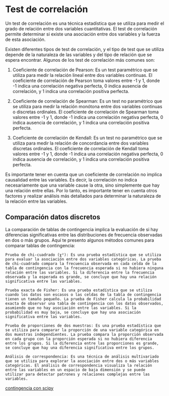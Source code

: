 # Test de correlación

Un test de correlación es una técnica estadística que se utiliza para medir el grado de relación entre dos variables cuantitativas. El test de correlación permite determinar si existe una asociación entre dos variables y la fuerza de esta asociación.

Existen diferentes tipos de test de correlación, y el tipo de test que se utiliza depende de la naturaleza de las variables y del tipo de relación que se espera encontrar. Algunos de los test de correlación más comunes son:

1. Coeficiente de correlación de Pearson: Es un test paramétrico que se utiliza para medir la relación lineal entre dos variables continuas. El coeficiente de correlación de Pearson toma valores entre -1 y 1, donde -1 indica una correlación negativa perfecta, 0 indica ausencia de correlación, y 1 indica una correlación positiva perfecta.

2. Coeficiente de correlación de Spearman: Es un test no paramétrico que se utiliza para medir la relación monótona entre dos variables continuas o discretas ordinales. El coeficiente de correlación de Spearman toma valores entre -1 y 1, donde -1 indica una correlación negativa perfecta, 0 indica ausencia de correlación, y 1 indica una correlación positiva perfecta.

3. Coeficiente de correlación de Kendall: Es un test no paramétrico que se utiliza para medir la relación de concordancia entre dos variables discretas ordinales. El coeficiente de correlación de Kendall toma valores entre -1 y 1, donde -1 indica una correlación negativa perfecta, 0 indica ausencia de correlación, y 1 indica una correlación positiva perfecta.

Es importante tener en cuenta que un coeficiente de correlación no implica causalidad entre las variables. Es decir, la correlación no indica necesariamente que una variable cause la otra, sino simplemente que hay una relación entre ellas. Por lo tanto, es importante tener en cuenta otros factores y realizar análisis más detallados para determinar la naturaleza de la relación entre las variables.


## Comparación datos discretos 

La comparación de tablas de contingencia implica la evaluación de si hay diferencias significativas entre las distribuciones de frecuencia observadas en dos o más grupos. Aquí te presento algunos métodos comunes para comparar tablas de contingencia:

    Prueba de chi-cuadrado (χ²): Es una prueba estadística que se utiliza para evaluar la asociación entre dos variables categóricas. La prueba de chi-cuadrado compara la frecuencia observada en cada celda de la tabla de contingencia con la frecuencia esperada si no hubiera ninguna relación entre las variables. Si la diferencia entre la frecuencia observada y la esperada es grande, se concluye que hay una relación significativa entre las variables.

    Prueba exacta de Fisher: Es una prueba estadística que se utiliza cuando los datos son escasos o las celdas de la tabla de contingencia tienen un tamaño pequeño. La prueba de Fisher calcula la probabilidad exacta de observar una tabla de contingencia con los datos observados, asumiendo que no hay asociación entre las variables. Si la probabilidad es muy baja, se concluye que hay una asociación significativa entre las variables.

    Prueba de proporciones de dos muestras: Es una prueba estadística que se utiliza para comparar la proporción de una variable categórica en dos muestras independientes. La prueba compara la proporción observada en cada grupo con la proporción esperada si no hubiera diferencia entre los grupos. Si la diferencia entre las proporciones es grande, se concluye que hay una diferencia significativa entre los grupos.

    Análisis de correspondencia: Es una técnica de análisis multivariado que se utiliza para explorar la asociación entre dos o más variables categóricas. El análisis de correspondencia visualiza la relación entre las variables en un espacio de baja dimensión y se puede utilizar para detectar patrones y relaciones complejas entre las variables.


[contingencia con scipy](https://docs.scipy.org/doc/scipy/reference/stats.contingency.html)